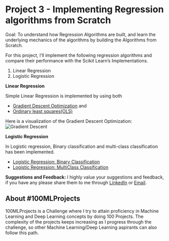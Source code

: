 # Project 3 - Implementing Regression algorithms from Scratch 

Goal: To understand how Regression Algorithms are built, and learn the underlying mechanics of the algorithms by building the Algorithms from Scratch.

For this project, I’ll implement the following regression algorithms and compare their performance with the Scikit Learn’s Implementations.

1. Linear Regression
2. Logistic Regression

**Linear Regression**

Simple Linear Regression is implemented by using both 
- [Gradient Descent Optimization](https://github.com/laxmena/100MLProjects/blob/master/Project3%20-%20Implementing%20Regression%20Algorithms%20from%20Scratch/3_1_1_Linear_Regression_Gradient_Descent.ipynb) and 
- [Ordinary least squares(OLS)](https://github.com/laxmena/100MLProjects/blob/master/Project3%20-%20Implementing%20Regression%20Algorithms%20from%20Scratch/3_1_2_Linear_Regression_OLS.ipynb)

Here is a visualization of the Gradient Descent Optimization:
![Gradient Descent](gradient_descent_animation.gif)

**Logistic Regression**

In Logistic regression, Binary classification and multi-class classification has been implemented.

- [Logistic Regression: Binary Classification](https://github.com/laxmena/100MLProjects/blob/master/Project3%20-%20Implementing%20Regression%20Algorithms%20from%20Scratch/3_2_1_Logistic_Regression.ipynb)
- [Logistic Regression: MultiClass Classification](https://github.com/laxmena/100MLProjects/blob/master/Project3%20-%20Implementing%20Regression%20Algorithms%20from%20Scratch/3_2_2_Logistic_Regression_OneVsAll.ipynb)

**Suggestions and Feedback:**
I highly value your suggestions and feedback, if you have any please share them to me through [LinkedIn](https://www.linkedin.com/in/lakshmanan-meiyappan/) or [Email](mailto:writeto@laxmena.com).

## About #100MLProjects
100MLProjects is a Challenge where I try to attain proficiency in Machine Learning and Deep Learning concepts by doing 100 Projects. The complexity of the projects keeps increasing as I progress through the challenge, so other Machine Learning/Deep Learning aspirants can also follow this path.